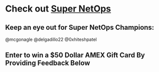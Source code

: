 # Check out [Super NetOps](https://f5.com/supernetops)

## Keep an eye out for Super NetOps Champions:

@mcgonagle @delgadillo22 @0xhiteshpatel

## Enter to win a $50 Dollar AMEX Gift Card By Providing Feedback Below
<!--- Please Provide as much feedback as possible via an issue submittal. -->


